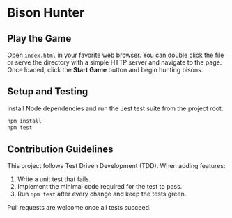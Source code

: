 # Bison Hunter

## Play the Game

Open `index.html` in your favorite web browser. You can double click the file or serve the directory with a simple HTTP server and navigate to the page. Once loaded, click the **Start Game** button and begin hunting bisons.

## Setup and Testing

Install Node dependencies and run the Jest test suite from the project root:

```bash
npm install
npm test
```

## Contribution Guidelines

This project follows Test Driven Development (TDD). When adding features:

1. Write a unit test that fails.
2. Implement the minimal code required for the test to pass.
3. Run `npm test` after every change and keep the tests green.

Pull requests are welcome once all tests succeed.

